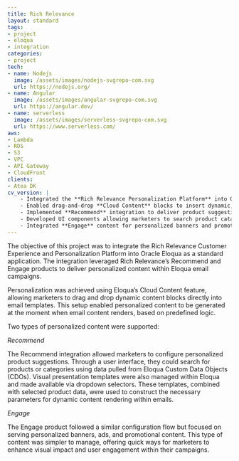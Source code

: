 ```yaml
---
title: Rich Relevance
layout: standard
tags:
- project
- eloqua
- integration
categories:
- project
tech:
- name: Nodejs
  image: /assets/images/nodejs-svgrepo-com.svg
  url: https://nodejs.org/
- name: Angular
  image: /assets/images/angular-svgrepo-com.svg
  url: https://angular.dev/
- name: serverless
  image: /assets/images/serverless-svgrepo-com.svg
  url: https://www.serverless.com/
aws:
- Lambda
- RDS
- S3
- VPC
- API Gateway
- CloudFront
clients:
- Atea DK
cv_version: |
    - Integrated the **Rich Relevance Personalization Platform** into Oracle Eloqua as a standard marketing application
    - Enabled drag-and-drop **Cloud Content** blocks to insert dynamic, personalized content into Eloqua email templates
    - Implemented **Recommend** integration to deliver product suggestions using data from Eloqua CDOs and user-defined templates
    - Developed UI components allowing marketers to search product catalogs and configure layout options within Eloqua
    - Integrated **Engage** content for personalized banners and promotional messaging, improving engagement through targeted visual content
---
```


The objective of this project was to integrate the Rich Relevance Customer Experience and Personalization Platform into Oracle Eloqua as a standard application. The integration leveraged Rich Relevance’s Recommend and Engage products to deliver personalized content within Eloqua email campaigns.

Personalization was achieved using Eloqua’s Cloud Content feature, allowing marketers to drag and drop dynamic content blocks directly into email templates. This setup enabled personalized content to be generated at the moment when email content renders, based on predefined logic.

Two types of personalized content were supported:

_Recommend_

The Recommend integration allowed marketers to configure personalized product suggestions. Through a user interface, they could search for products or categories using data pulled from Eloqua Custom Data Objects (CDOs). Visual presentation templates were also managed within Eloqua and made available via dropdown selectors. These templates, combined with selected product data, were used to construct the necessary parameters for dynamic content rendering within emails.

_Engage_

The Engage product followed a similar configuration flow but focused on serving personalized banners, ads, and promotional content. This type of content was simpler to manage, offering quick ways for marketers to enhance visual impact and user engagement within their campaigns.


